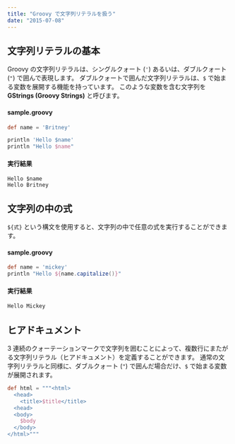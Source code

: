 ```yaml
---
title: "Groovy で文字列リテラルを扱う"
date: "2015-07-08"
---
```


文字列リテラルの基本
----
Groovy の文字列リテラルは、シングルクォート (`'`) あるいは、ダブルクォート (`"`) で囲んで表現します。
ダブルクォートで囲んだ文字列リテラルは、`$` で始まる変数を展開する機能を持っています。
このような変数を含む文字列を **GStrings (Groovy Strings)** と呼びます。

#### sample.groovy
```groovy
def name = 'Britney'

println 'Hello $name'
println "Hello $name"
```

#### 実行結果
```
Hello $name
Hello Britney
```


文字列の中の式
----

`${式}` という構文を使用すると、文字列の中で任意の式を実行することができます。

#### sample.groovy
```groovy
def name = 'mickey'
println "Hello ${name.capitalize()}"
```

#### 実行結果
```sh
Hello Mickey
```

ヒアドキュメント
----
3 連続のクォーテーションマークで文字列を囲むことによって、複数行にまたがる文字列リテラル（ヒアドキュメント）を定義することができます。
通常の文字列リテラルと同様に、ダブルクォート (`"`) で囲んだ場合だけ、`$` で始まる変数が展開されます。

```groovy
def html = """<html>
  <head>
    <title>$title</title>
  <head>
  <body>
    $body
  </body>
</html>"""
```

